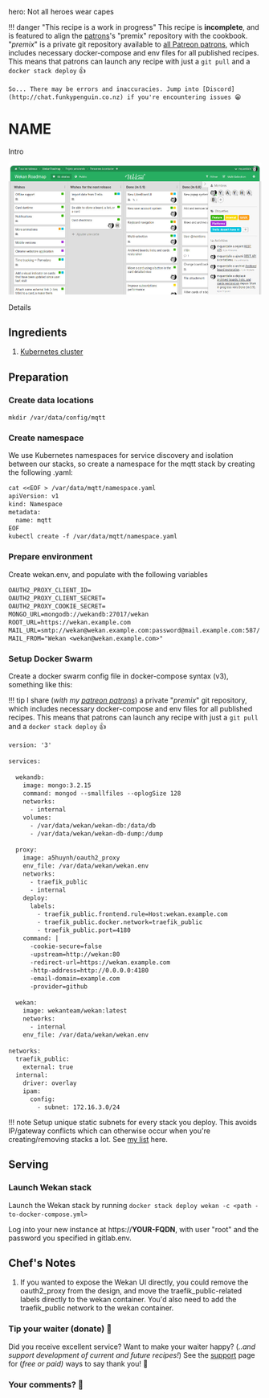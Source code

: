 hero: Not all heroes wear capes

!!! danger "This recipe is a work in progress"
    This recipe is **incomplete**, and is featured to align the [patrons](https://www.patreon.com/funkypenguin)'s "premix" repository with the cookbook.  "_premix_" is a private git repository available to [all Patreon patrons](https://www.patreon.com/funkypenguin), which includes necessary docker-compose and env files for all published recipes. This means that patrons can launch any recipe with just a ```git pull``` and a ```docker stack deploy``` 👍

    So... There may be errors and inaccuracies. Jump into [Discord](http://chat.funkypenguin.co.nz) if you're encountering issues 😁

# NAME

Intro

![NAME Screenshot](../../images/name.jpg)

Details

## Ingredients

1. [Kubernetes cluster](/kubernetes/digital-ocean/)

## Preparation

### Create data locations

```
mkdir /var/data/config/mqtt
```

### Create namespace

We use Kubernetes namespaces for service discovery and isolation between our stacks, so create a namespace for the mqtt stack by creating the following .yaml:

```
cat <<EOF > /var/data/mqtt/namespace.yaml
apiVersion: v1
kind: Namespace
metadata:
  name: mqtt
EOF
kubectl create -f /var/data/mqtt/namespace.yaml
```

### Prepare environment

Create wekan.env, and populate with the following variables
```
OAUTH2_PROXY_CLIENT_ID=
OAUTH2_PROXY_CLIENT_SECRET=
OAUTH2_PROXY_COOKIE_SECRET=
MONGO_URL=mongodb://wekandb:27017/wekan
ROOT_URL=https://wekan.example.com
MAIL_URL=smtp://wekan@wekan.example.com:password@mail.example.com:587/
MAIL_FROM="Wekan <wekan@wekan.example.com>"
```

### Setup Docker Swarm

Create a docker swarm config file in docker-compose syntax (v3), something like this:

!!! tip
        I share (_with my [patreon patrons](https://www.patreon.com/funkypenguin)_) a private "_premix_" git repository, which includes necessary docker-compose and env files for all published recipes. This means that patrons can launch any recipe with just a ```git pull``` and a ```docker stack deploy``` 👍


```
version: '3'

services:

  wekandb:
    image: mongo:3.2.15
    command: mongod --smallfiles --oplogSize 128
    networks:
      - internal
    volumes:
      - /var/data/wekan/wekan-db:/data/db
      - /var/data/wekan/wekan-db-dump:/dump

  proxy:
    image: a5huynh/oauth2_proxy
    env_file: /var/data/wekan/wekan.env
    networks:
      - traefik_public
      - internal
    deploy:
      labels:
        - traefik_public.frontend.rule=Host:wekan.example.com
        - traefik_public.docker.network=traefik_public
        - traefik_public.port=4180
    command: |
      -cookie-secure=false
      -upstream=http://wekan:80
      -redirect-url=https://wekan.example.com
      -http-address=http://0.0.0.0:4180
      -email-domain=example.com
      -provider=github

  wekan:
    image: wekanteam/wekan:latest
    networks:
      - internal
    env_file: /var/data/wekan/wekan.env

networks:
  traefik_public:
    external: true
  internal:
    driver: overlay
    ipam:
      config:
        - subnet: 172.16.3.0/24
```

!!! note
    Setup unique static subnets for every stack you deploy. This avoids IP/gateway conflicts which can otherwise occur when you're creating/removing stacks a lot. See [my list](/reference/networks/) here.



## Serving

### Launch Wekan stack

Launch the Wekan stack by running ```docker stack deploy wekan -c <path -to-docker-compose.yml>```

Log into your new instance at https://**YOUR-FQDN**, with user "root" and the password you specified in gitlab.env.

## Chef's Notes

1. If you wanted to expose the Wekan UI directly, you could remove the oauth2_proxy from the design, and move the traefik_public-related labels directly to the wekan container. You'd also need to add the traefik_public network to the wekan container.

### Tip your waiter (donate) 👏

Did you receive excellent service? Want to make your waiter happy? (_..and support development of current and future recipes!_) See the [support](/support/) page for (_free or paid)_ ways to say thank you! 👏

### Your comments? 💬
